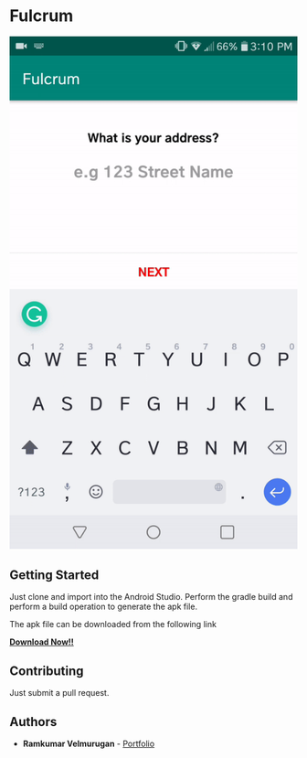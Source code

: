 # Fulcrum

![](sample_video.gif)

## Getting Started

Just clone and import into the Android Studio. Perform the gradle build and perform a build operation to generate the apk file. <br>

The apk file can be downloaded from the following link <br>

<strong>
<a href="http://www.spkdroid.com/News/app.apk">Download Now!!</a>
</strong>


## Contributing

Just submit a pull request.

## Authors

* **Ramkumar Velmurugan** - <a href="http://www.spkdroid.com/CV/">Portfolio</a>

